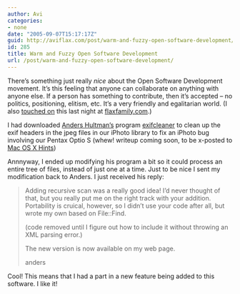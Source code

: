 ```yaml
---
author: Avi
categories:
- none
date: "2005-09-07T15:17:17Z"
guid: http://aviflax.com/post/warm-and-fuzzy-open-software-development/
id: 285
title: Warm and Fuzzy Open Software Development
url: /post/warm-and-fuzzy-open-software-development/
---
```

There&#8217;s something just really _nice_ about the Open Software Development movement. It&#8217;s this feeling that anyone can collaborate on anything with anyone else. If a person has something to contribute, then it&#8217;s accepted &#8211; no politics, positioning, elitism, etc. It&#8217;s a very friendly and egalitarian world. (I also [touched on](http://flaxfamily.com/post/great-deal-on-digital-slr/#comment-930) this last night at [flaxfamily.com](http://flaxfamily.com/).)

I had downloaded [Anders Hultman&#8217;s](http://anders.hultman.nu) program [exifcleaner](http://anders.hultman.nu/data/exifcleaner/) to clean up the exif headers in the jpeg files in our iPhoto library to fix an iPhoto bug involving our Pentax Optio S (whew! writeup coming soon, to be x-posted to [Mac OS X Hints](http://www.macosxhints.com))

Annnyway, I ended up modifying his program a bit so it could process an entire tree of files, instead of just one at a time. Just to be nice I sent my modification back to Anders. I just received his reply:

> Adding recursive scan was a really good idea! I&#8217;d never thought of that, but you really put me on the right track with your addition. Portability is cruical, however, so I didn&#8217;t use your code after all, but wrote my own based on File::Find.
> 
> (code removed until I figure out how to include it without throwing an XML parsing error.)
> 
> The new version is now available on my web page.
> 
> anders 

Cool! This means that I had a part in a new feature being added to this software. I like it!